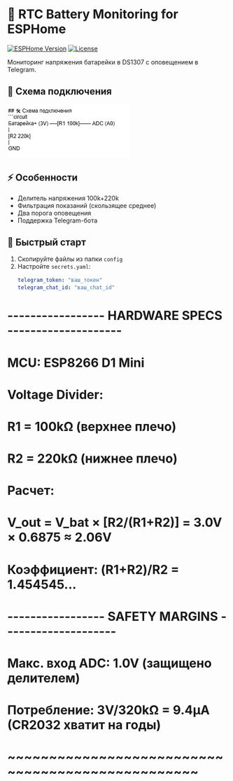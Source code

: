 # 🔋 RTC Battery Monitoring for ESPHome

[![ESPHome Version](https://img.shields.io/badge/ESPHome-2025.6.0+-blue)](https://esphome.io/)
[![License](https://img.shields.io/badge/License-MIT-green)](LICENSE)

Мониторинг напряжения батарейки в DS1307 с оповещением в Telegram.

## 📸 Схема подключения
![Circuit](extras/circuit.png)

## ⚡ Особенности
- Делитель напряжения 100k+220k
- Фильтрация показаний (скользящее среднее)
- Два порога оповещения
- Поддержка Telegram-бота

## 🚀 Быстрый старт
1. Скопируйте файлы из папки `config`
2. Настройте `secrets.yaml`:
   ```yaml
   telegram_token: "ваш_токен"
   telegram_chat_id: "ваш_chat_id"

# ----------------- HARDWARE SPECS --------------------
# MCU: ESP8266 D1 Mini
# Voltage Divider: 
#   R1 = 100kΩ (верхнее плечо)
#   R2 = 220kΩ (нижнее плечо)
# Расчет:
#   V_out = V_bat × [R2/(R1+R2)] = 3.0V × 0.6875 ≈ 2.06V
#   Коэффициент: (R1+R2)/R2 = 1.454545...
# 
# ----------------- SAFETY MARGINS --------------------
# Макс. вход ADC: 1.0V (защищено делителем)
# Потребление: 3V/320kΩ = 9.4μA (CR2032 хватит на годы)
# ~~~~~~~~~~~~~~~~~~~~~~~~~~~~~~~~~~~~~~~~~~~~~~~~~
